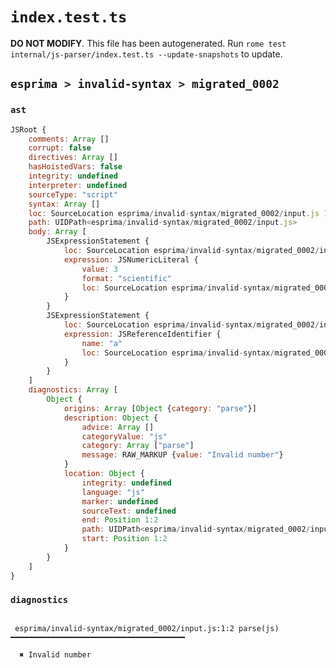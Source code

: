 # `index.test.ts`

**DO NOT MODIFY**. This file has been autogenerated. Run `rome test internal/js-parser/index.test.ts --update-snapshots` to update.

## `esprima > invalid-syntax > migrated_0002`

### `ast`

```javascript
JSRoot {
	comments: Array []
	corrupt: false
	directives: Array []
	hasHoistedVars: false
	integrity: undefined
	interpreter: undefined
	sourceType: "script"
	syntax: Array []
	loc: SourceLocation esprima/invalid-syntax/migrated_0002/input.js 1:0-2:0
	path: UIDPath<esprima/invalid-syntax/migrated_0002/input.js>
	body: Array [
		JSExpressionStatement {
			loc: SourceLocation esprima/invalid-syntax/migrated_0002/input.js 1:0-1:2
			expression: JSNumericLiteral {
				value: 3
				format: "scientific"
				loc: SourceLocation esprima/invalid-syntax/migrated_0002/input.js 1:0-1:2
			}
		}
		JSExpressionStatement {
			loc: SourceLocation esprima/invalid-syntax/migrated_0002/input.js 1:2-1:3
			expression: JSReferenceIdentifier {
				name: "a"
				loc: SourceLocation esprima/invalid-syntax/migrated_0002/input.js 1:2-1:3 (a)
			}
		}
	]
	diagnostics: Array [
		Object {
			origins: Array [Object {category: "parse"}]
			description: Object {
				advice: Array []
				categoryValue: "js"
				category: Array ["parse"]
				message: RAW_MARKUP {value: "Invalid number"}
			}
			location: Object {
				integrity: undefined
				language: "js"
				marker: undefined
				sourceText: undefined
				end: Position 1:2
				path: UIDPath<esprima/invalid-syntax/migrated_0002/input.js>
				start: Position 1:2
			}
		}
	]
}
```

### `diagnostics`

```

 esprima/invalid-syntax/migrated_0002/input.js:1:2 parse(js) ━━━━━━━━━━━━━━━━━━━━━━━━━━━━━━━━━━━━━━━

  ✖ Invalid number


```
